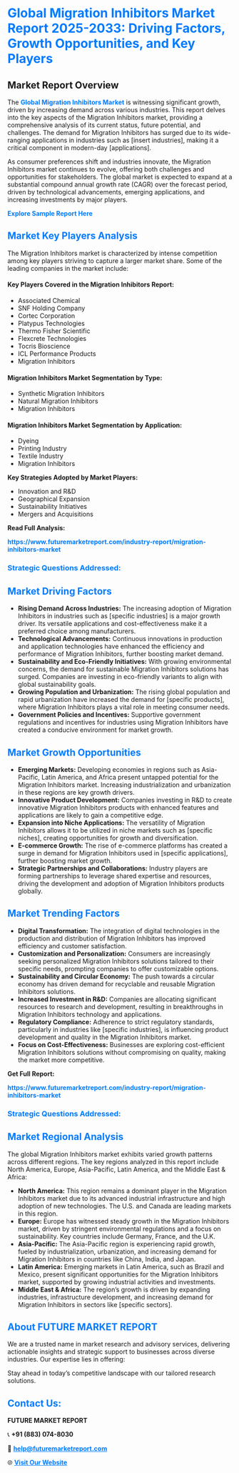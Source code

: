 <h1 style="color: #007BFF;">Global Migration Inhibitors Market Report 2025-2033: Driving Factors, Growth Opportunities, and Key Players</h1>

<section id="overview">
<h2>Market Report Overview</h2>
<p>The <a href="https://www.futuremarketreport.com/industry-report/migration-inhibitors-market" style="color: #007BFF; text-decoration: none;"><strong>Global Migration Inhibitors Market</strong></a> is witnessing significant growth, driven by increasing demand across various industries. This report delves into the key aspects of the Migration Inhibitors market, providing a comprehensive analysis of its current status, future potential, and challenges. The demand for Migration Inhibitors has surged due to its wide-ranging applications in industries such as [insert industries], making it a critical component in modern-day [applications].</p>
<p>As consumer preferences shift and industries innovate, the Migration Inhibitors market continues to evolve, offering both challenges and opportunities for stakeholders. The global market is expected to expand at a substantial compound annual growth rate (CAGR) over the forecast period, driven by technological advancements, emerging applications, and increasing investments by major players.</p>
</section>

<section id="overview">
<p><a href="https://www.futuremarketreport.com/request-sample/reportId=98491" style="color: #007BFF; text-decoration: none;"><strong>Explore Sample Report Here</strong></a></p>
</section>

<section id="key-players">
<h2 style="color: #007BFF;">Market Key Players Analysis</h2>
<p>The Migration Inhibitors market is characterized by intense competition among key players striving to capture a larger market share. Some of the leading companies in the market include:</p>
<h4>Key Players Covered in the Migration Inhibitors Report:</h4>
<ul><li>Associated Chemical</li><li>SNF Holding Company</li><li>Cortec Corporation</li><li>Platypus Technologies</li><li>Thermo Fisher Scientific</li><li>Flexcrete Technologies</li><li>Tocris Bioscience</li><li>ICL Performance Products</li><li>Migration Inhibitors</li></ul>
<h4>Migration Inhibitors Market Segmentation by Type:</h4>
<ul><li>Synthetic Migration Inhibitors</li><li>Natural Migration Inhibitors</li><li>Migration Inhibitors</li></ul>

<h4>Migration Inhibitors Market Segmentation by Application:</h4>
<ul><li>Dyeing</li><li>Printing Industry</li><li>Textile Industry</li><li>Migration Inhibitors</li></ul>
<p><strong>Key Strategies Adopted by Market Players:</strong></p>
<ul>
<li>Innovation and R&D</li>
<li>Geographical Expansion</li>
<li>Sustainability Initiatives</li>
<li>Mergers and Acquisitions</li>
</ul>
</section>

<section>
<p><strong>Read Full Analysis: </strong></p><a href="https://www.futuremarketreport.com/industry-report/migration-inhibitors-market" style="color: #007BFF; text-decoration: none;"><strong>https://www.futuremarketreport.com/industry-report/migration-inhibitors-market</strong></a>
<h3 style="color: #007BFF;">Strategic Questions Addressed:</h3>
</section>

<section id="driving-factors">
<h2 style="color: #007BFF;">Market Driving Factors</h2>
<ul>
<li><strong>Rising Demand Across Industries:</strong> The increasing adoption of Migration Inhibitors in industries such as [specific industries] is a major growth driver. Its versatile applications and cost-effectiveness make it a preferred choice among manufacturers.</li>
<li><strong>Technological Advancements:</strong> Continuous innovations in production and application technologies have enhanced the efficiency and performance of Migration Inhibitors, further boosting market demand.</li>
<li><strong>Sustainability and Eco-Friendly Initiatives:</strong> With growing environmental concerns, the demand for sustainable Migration Inhibitors solutions has surged. Companies are investing in eco-friendly variants to align with global sustainability goals.</li>
<li><strong>Growing Population and Urbanization:</strong> The rising global population and rapid urbanization have increased the demand for [specific products], where Migration Inhibitors plays a vital role in meeting consumer needs.</li>
<li><strong>Government Policies and Incentives:</strong> Supportive government regulations and incentives for industries using Migration Inhibitors have created a conducive environment for market growth.</li>
</ul>
</section>

<section id="growth-opportunities">
<h2 style="color: #007BFF;">Market Growth Opportunities</h2>
<ul>
<li><strong>Emerging Markets:</strong> Developing economies in regions such as Asia-Pacific, Latin America, and Africa present untapped potential for the Migration Inhibitors market. Increasing industrialization and urbanization in these regions are key growth drivers.</li>
<li><strong>Innovative Product Development:</strong> Companies investing in R&D to create innovative Migration Inhibitors products with enhanced features and applications are likely to gain a competitive edge.</li>
<li><strong>Expansion into Niche Applications:</strong> The versatility of Migration Inhibitors allows it to be utilized in niche markets such as [specific niches], creating opportunities for growth and diversification.</li>
<li><strong>E-commerce Growth:</strong> The rise of e-commerce platforms has created a surge in demand for Migration Inhibitors used in [specific applications], further boosting market growth.</li>
<li><strong>Strategic Partnerships and Collaborations:</strong> Industry players are forming partnerships to leverage shared expertise and resources, driving the development and adoption of Migration Inhibitors products globally.</li>
</ul>
</section>

<section id="trending-factors">
<h2 style="color: #007BFF;">Market Trending Factors</h2>
<ul>
<li><strong>Digital Transformation:</strong> The integration of digital technologies in the production and distribution of Migration Inhibitors has improved efficiency and customer satisfaction.</li>
<li><strong>Customization and Personalization:</strong> Consumers are increasingly seeking personalized Migration Inhibitors solutions tailored to their specific needs, prompting companies to offer customizable options.</li>
<li><strong>Sustainability and Circular Economy:</strong> The push towards a circular economy has driven demand for recyclable and reusable Migration Inhibitors solutions.</li>
<li><strong>Increased Investment in R&D:</strong> Companies are allocating significant resources to research and development, resulting in breakthroughs in Migration Inhibitors technology and applications.</li>
<li><strong>Regulatory Compliance:</strong> Adherence to strict regulatory standards, particularly in industries like [specific industries], is influencing product development and quality in the Migration Inhibitors market.</li>
<li><strong>Focus on Cost-Effectiveness:</strong> Businesses are exploring cost-efficient Migration Inhibitors solutions without compromising on quality, making the market more competitive.</li>
</ul>
</section>

<section>
<p><strong>Get Full Report: </strong></p><a href="https://www.futuremarketreport.com/industry-report/migration-inhibitors-market" style="color: #007BFF; text-decoration: none;"><strong>https://www.futuremarketreport.com/industry-report/migration-inhibitors-market</strong></a>
<h3 style="color: #007BFF;">Strategic Questions Addressed:</h3>
</section>


<section id="regional-analysis">
<h2 style="color: #007BFF;">Market Regional Analysis</h2>
<p>The global Migration Inhibitors market exhibits varied growth patterns across different regions. The key regions analyzed in this report include North America, Europe, Asia-Pacific, Latin America, and the Middle East & Africa:</p>
<ul>
<li><strong>North America:</strong> This region remains a dominant player in the Migration Inhibitors market due to its advanced industrial infrastructure and high adoption of new technologies. The U.S. and Canada are leading markets in this region.</li>
<li><strong>Europe:</strong> Europe has witnessed steady growth in the Migration Inhibitors market, driven by stringent environmental regulations and a focus on sustainability. Key countries include Germany, France, and the U.K.</li>
<li><strong>Asia-Pacific:</strong> The Asia-Pacific region is experiencing rapid growth, fueled by industrialization, urbanization, and increasing demand for Migration Inhibitors in countries like China, India, and Japan.</li>
<li><strong>Latin America:</strong> Emerging markets in Latin America, such as Brazil and Mexico, present significant opportunities for the Migration Inhibitors market, supported by growing industrial activities and investments.</li>
<li><strong>Middle East & Africa:</strong> The region’s growth is driven by expanding industries, infrastructure development, and increasing demand for Migration Inhibitors in sectors like [specific sectors].</li>
</ul>
</section>

<footer>
<h2 style="color: #007BFF;">About FUTURE MARKET REPORT</h2>
<p>We are a trusted name in market research and advisory services, delivering actionable insights and strategic support to businesses across diverse industries. Our expertise lies in offering:</p>

<p>Stay ahead in today’s competitive landscape with our tailored research solutions.</p>

<h2 style="color: #007BFF;">Contact Us:</h2>
<p><strong>FUTURE MARKET REPORT</strong></p>
<p>📞 <strong>+91 (883) 074-8030</strong></p>
<p>📧 <strong><a href="mailto:help@futuremarketreport.com" style="color: #007BFF;">help@futuremarketreport.com</a></strong></p>
<p>🌐 <strong><a href="https://www.futuremarketreport.com/" style="color: #007BFF;">Visit Our Website</a></strong></p>
</footer>